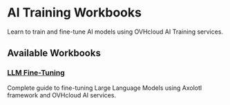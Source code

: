 # AI Training Workbooks

Learn to train and fine-tune AI models using OVHcloud AI Training services.

## Available Workbooks

### [LLM Fine-Tuning](llm-fine-tuning/)

Complete guide to fine-tuning Large Language Models using Axolotl framework and OVHcloud AI services.